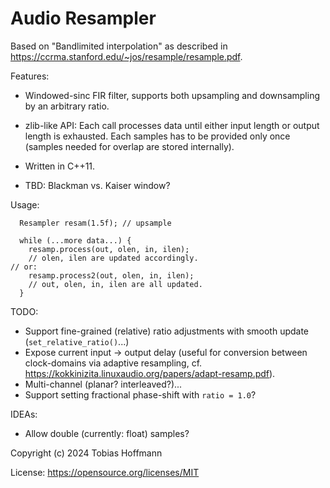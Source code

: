# Audio Resampler

Based on "Bandlimited interpolation" as described in https://ccrma.stanford.edu/~jos/resample/resample.pdf.

Features:
* Windowed-sinc FIR filter, supports both upsampling and downsampling by an arbitrary ratio.
* zlib-like API: Each call processes data until either input length or output length is exhausted.
  Each samples has to be provided only once (samples needed for overlap are stored internally).

* Written in C++11.

* TBD: Blackman vs. Kaiser window?

Usage:
```
  Resampler resam(1.5f); // upsample

  while (...more data...) {
    resamp.process(out, olen, in, ilen);
    // olen, ilen are updated accordingly.
// or:
    resamp.process2(out, olen, in, ilen);
    // out, olen, in, ilen are all updated.
  }
```

TODO:
* Support fine-grained (relative) ratio adjustments with smooth update (`set_relative_ratio()`...)
* Expose current input -> output delay (useful for conversion between clock-domains via  adaptive resampling,
  cf. https://kokkinizita.linuxaudio.org/papers/adapt-resamp.pdf).
* Multi-channel (planar? interleaved?)...
* Support setting fractional phase-shift with `ratio = 1.0`?

IDEAs:
* Allow double (currently: float) samples?

Copyright (c) 2024 Tobias Hoffmann

License: https://opensource.org/licenses/MIT

